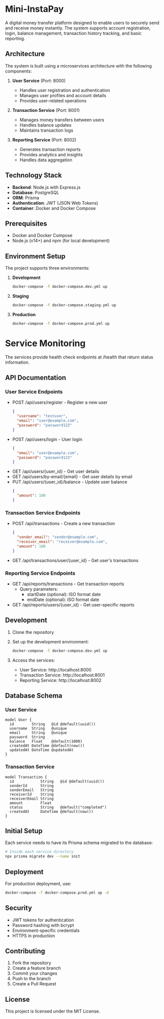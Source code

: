 # Mini-InstaPay

A digital money transfer platform designed to enable users to securely send and receive money instantly. The system supports account registration, login, balance management, transaction history tracking, and basic reporting.

## Architecture

The system is built using a microservices architecture with the following components:

1. **User Service** (Port: 8000)
   - Handles user registration and authentication
   - Manages user profiles and account details
   - Provides user-related operations

2. **Transaction Service** (Port: 8001)
   - Manages money transfers between users
   - Handles balance updates
   - Maintains transaction logs

3. **Reporting Service** (Port: 8002)
   - Generates transaction reports
   - Provides analytics and insights
   - Handles data aggregation

## Technology Stack

- **Backend**: Node.js with Express.js
- **Database**: PostgreSQL
- **ORM**: Prisma
- **Authentication**: JWT (JSON Web Tokens)
- **Container**: Docker and Docker Compose

## Prerequisites

- Docker and Docker Compose
- Node.js (v14+) and npm (for local development)

## Environment Setup

The project supports three environments:

1. **Development**
   ```bash
   docker-compose -f docker-compose.dev.yml up
   ```

2. **Staging**
   ```bash
   docker-compose -f docker-compose.staging.yml up
   ```

3. **Production**
   ```bash
   docker-compose -f docker-compose.prod.yml up
   ```

# Service Monitoring

The services provide health check endpoints at /health that return status information.

## API Documentation

### User Service Endpoints
- POST /api/users/register - Register a new user
  ```json
  {
    "username": "testuser",
    "email": "user@example.com",
    "password": "password123"
  }
  ```
- POST /api/users/login - User login
  ```json
  {
    "email": "user@example.com",
    "password": "password123"
  }
  ```
- GET /api/users/{user_id} - Get user details
- GET /api/users/by-email/{email} - Get user details by email
- PUT /api/users/{user_id}/balance - Update user balance
  ```json
  {
    "amount": 100
  }
  ```

### Transaction Service Endpoints
- POST /api/transactions - Create a new transaction
  ```json
  {
    "sender_email": "sender@example.com",
    "receiver_email": "receiver@example.com",
    "amount": 100
  }
  ```
- GET /api/transactions/user/{user_id} - Get user's transactions

### Reporting Service Endpoints
- GET /api/reports/transactions - Get transaction reports
  - Query parameters:
    - startDate (optional): ISO format date
    - endDate (optional): ISO format date
- GET /api/reports/users/{user_id} - Get user-specific reports

## Development

1. Clone the repository
2. Set up the development environment:
   ```bash
   docker-compose -f docker-compose.dev.yml up
   ```

3. Access the services:
   - User Service: http://localhost:8000
   - Transaction Service: http://localhost:8001
   - Reporting Service: http://localhost:8002

## Database Schema

### User Service
```
model User {
  id        String   @id @default(uuid())
  username  String   @unique
  email     String   @unique
  password  String
  balance   Float    @default(1000)
  createdAt DateTime @default(now())
  updatedAt DateTime @updatedAt
}
```

### Transaction Service
```
model Transaction {
  id            String   @id @default(uuid())
  senderId      String
  senderEmail   String
  receiverId    String
  receiverEmail String
  amount        Float
  status        String   @default("completed")
  createdAt     DateTime @default(now())
}
```

## Initial Setup

Each service needs to have its Prisma schema migrated to the database:

```bash
# Inside each service directory
npx prisma migrate dev --name init
```

## Deployment

For production deployment, use:
```bash
docker-compose -f docker-compose.prod.yml up -d
```

## Security

- JWT tokens for authentication
- Password hashing with bcrypt
- Environment-specific credentials
- HTTPS in production

## Contributing

1. Fork the repository
2. Create a feature branch
3. Commit your changes
4. Push to the branch
5. Create a Pull Request

## License

This project is licensed under the MIT License.